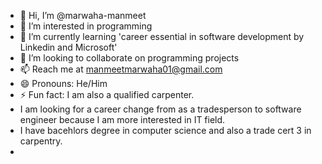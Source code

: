- 👋 Hi, I’m @marwaha-manmeet
- 👀 I’m interested in programming
- 🌱 I’m currently learning 'career essential in software development by Linkedin and Microsoft'
- 💞️ I’m looking to collaborate on programming projects
- 📫 Reach me at manmeetmarwaha01@gmail.com
- 😄 Pronouns: He/Him
- ⚡ Fun fact: I am also a qualified carpenter.
- I am looking for a career change from as a tradesperson to software engineer because I am more interested in IT field.
- I have bacehlors degree in computer science and also a trade cert 3 in carpentry.
- 

<!---
marwaha-manmeet/marwaha-manmeet is a ✨ special ✨ repository because its `README.md` (this file) appears on your GitHub profile.
You can click the Preview link to take a look at your changes.
--->
